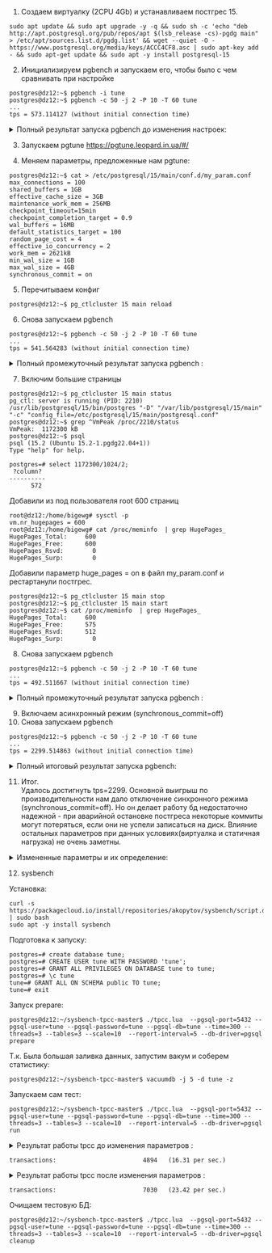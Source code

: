 1. Создаем виртуалку (2CPU 4Gb) и устанавливаем постгрес 15.   
```
sudo apt update && sudo apt upgrade -y -q && sudo sh -c 'echo "deb http://apt.postgresql.org/pub/repos/apt $(lsb_release -cs)-pgdg main" > /etc/apt/sources.list.d/pgdg.list' && wget --quiet -O - https://www.postgresql.org/media/keys/ACCC4CF8.asc | sudo apt-key add - && sudo apt-get update && sudo apt -y install postgresql-15
```

2. Инициализируем pgbench и запускаем его, чтобы было с чем сравнивать при настройке
```
postgres@dz12:~$ pgbench -i tune  
postgres@dz12:~$ pgbench -c 50 -j 2 -P 10 -T 60 tune  
...
tps = 573.114127 (without initial connection time)  
```  
<details>
<summary>Полный результат запуска pgbench до изменения настроек: </summary>  
  
pgbench (15.2 (Ubuntu 15.2-1.pgdg22.04+1))  
starting vacuum...end.  
progress: 10.0 s, 476.8 tps, lat 102.722 ms stddev 119.512, 0 failed  
progress: 20.0 s, 582.2 tps, lat 86.712 ms stddev 96.738, 0 failed  
progress: 30.0 s, 661.8 tps, lat 75.303 ms stddev 69.026, 0 failed  
progress: 40.0 s, 583.8 tps, lat 85.287 ms stddev 85.399, 0 failed  
progress: 50.0 s, 507.1 tps, lat 98.089 ms stddev 100.989, 0 failed  
progress: 60.0 s, 626.0 tps, lat 80.594 ms stddev 94.691, 0 failed  
transaction type: <builtin: TPC-B (sort of)>  
scaling factor: 1  
query mode: simple  
number of clients: 50  
number of threads: 2  
maximum number of tries: 1  
duration: 60 s  
number of transactions actually processed: 34427  
number of failed transactions: 0 (0.000%)  
latency average = 87.124 ms  
latency stddev = 94.567 ms  
initial connection time = 61.261 ms  
tps = 573.114127 (without initial connection time)  
</details>

3. Запускаем pgtune 
https://pgtune.leopard.in.ua/#/

4. Меняем параметры, предложенные нам pgtune:  
```
postgres@dz12:~$ cat > /etc/postgresql/15/main/conf.d/my_param.conf
max_connections = 100         
shared_buffers = 1GB
effective_cache_size = 3GB
maintenance_work_mem = 256MB
checkpoint_timeout=15min  
checkpoint_completion_target = 0.9
wal_buffers = 16MB
default_statistics_target = 100
random_page_cost = 4
effective_io_concurrency = 2
work_mem = 2621kB
min_wal_size = 1GB
max_wal_size = 4GB
synchronous_commit = on
```  
5. Перечитываем конфиг  
```
postgres@dz12:~$ pg_ctlcluster 15 main reload
```
6. Снова запускаем pgbench
```
postgres@dz12:~$ pgbench -c 50 -j 2 -P 10 -T 60 tune  
...
tps = 541.564283 (without initial connection time)    
```  

<details>
<summary>Полный промежуточный результат запуска pgbench : </summary>      

pgbench (15.2 (Ubuntu 15.2-1.pgdg22.04+1))  
starting vacuum...end.  
progress: 10.0 s, 442.1 tps, lat 111.158 ms stddev 117.314, 0 failed  
progress: 20.0 s, 603.1 tps, lat 83.191 ms stddev 84.345, 0 failed  
progress: 30.0 s, 497.2 tps, lat 98.266 ms stddev 103.417, 0 failed  
progress: 40.0 s, 567.9 tps, lat 90.144 ms stddev 110.658, 0 failed  
progress: 50.0 s, 644.1 tps, lat 77.306 ms stddev 71.212, 0 failed  
progress: 60.0 s, 504.3 tps, lat 97.274 ms stddev 112.105, 0 failed  
transaction type: <builtin: TPC-B (sort of)>  
scaling factor: 1  
query mode: simple  
number of clients: 50  
number of threads: 2  
maximum number of tries: 1  
duration: 60 s  
number of transactions actually processed: 32637  
number of failed transactions: 0 (0.000%)  
latency average = 92.066 ms  
latency stddev = 101.452 ms  
initial connection time = 66.741 ms  
tps = 541.564283 (without initial connection time)  
</details>  
  
7. Включим большие страницы
```
postgres@dz12:~$ pg_ctlcluster 15 main status
pg_ctl: server is running (PID: 2210)
/usr/lib/postgresql/15/bin/postgres "-D" "/var/lib/postgresql/15/main" "-c" "config_file=/etc/postgresql/15/main/postgresql.conf"
postgres@dz12:~$ grep ^VmPeak /proc/2210/status
VmPeak:	 1172300 kB
postgres@dz12:~$ psql
psql (15.2 (Ubuntu 15.2-1.pgdg22.04+1))
Type "help" for help.

postgres=# select 1172300/1024/2;
 ?column? 
----------
      572
```
Добавили из под пользователя root 600 страниц
```
root@dz12:/home/bigewg# sysctl -p
vm.nr_hugepages = 600
root@dz12:/home/bigewg# cat /proc/meminfo  | grep HugePages_
HugePages_Total:     600
HugePages_Free:      600
HugePages_Rsvd:        0
HugePages_Surp:        0
```
Добавили параметр  huge_pages = on в файл my_param.conf и рестартанули постгрес.
```
postgres@dz12:~$ pg_ctlcluster 15 main stop
postgres@dz12:~$ pg_ctlcluster 15 main start
postgres@dz12:~$ cat /proc/meminfo  | grep HugePages_
HugePages_Total:     600
HugePages_Free:      575
HugePages_Rsvd:      512
HugePages_Surp:        0
```  
  
8. Снова запускаем pgbench
```
postgres@dz12:~$ pgbench -c 50 -j 2 -P 10 -T 60 tune  
...
tps = 492.511667 (without initial connection time)    
```  

<details>
<summary>Полный промежуточный результат запуска pgbench : </summary>      

pgbench (15.2 (Ubuntu 15.2-1.pgdg22.04+1))  
starting vacuum...end.  
progress: 10.0 s, 566.5 tps, lat 86.878 ms stddev 82.121, 0 failed  
progress: 20.0 s, 447.6 tps, lat 111.409 ms stddev 111.726, 0 failed  
progress: 30.0 s, 452.4 tps, lat 111.191 ms stddev 143.647, 0 failed  
progress: 40.0 s, 423.8 tps, lat 117.813 ms stddev 128.037, 0 failed  
progress: 50.0 s, 557.0 tps, lat 89.721 ms stddev 98.695, 0 failed  
progress: 60.0 s, 509.4 tps, lat 98.234 ms stddev 104.496, 0 failed 
transaction type: <builtin: TPC-B (sort of)>  
scaling factor: 1  
query mode: simple  
number of clients: 50  
number of threads: 2  
maximum number of tries: 1  
duration: 60 s  
number of transactions actually processed: 29617  
number of failed transactions: 0 (0.000%)  
latency average = 101.325 ms  
latency stddev = 111.995 ms  
initial connection time = 58.648 ms  
tps = 492.511667 (without initial connection time)  
</details>  
  
9. Включаем асинхронный режим (synchronous_commit=off) 
10. Снова запускаем pgbench
```
postgres@dz12:~$ pgbench -c 50 -j 2 -P 10 -T 60 tune
...
tps = 2299.514863 (without initial connection time)
```  
<details>
<summary>Полный итоговый результат запуска pgbench: </summary>    
  
pgbench (15.2 (Ubuntu 15.2-1.pgdg22.04+1))  
starting vacuum...end.  
progress: 10.0 s, 2289.4 tps, lat 21.566 ms stddev 19.693, 0 failed  
progress: 20.0 s, 2318.7 tps, lat 21.488 ms stddev 18.765, 0 failed  
progress: 30.0 s, 2311.5 tps, lat 21.572 ms stddev 19.417, 0 failed  
progress: 40.0 s, 2323.6 tps, lat 21.442 ms stddev 18.338, 0 failed  
progress: 50.0 s, 2293.6 tps, lat 21.698 ms stddev 19.473, 0 failed  
progress: 60.0 s, 2264.2 tps, lat 22.013 ms stddev 19.217, 0 failed  
transaction type: <builtin: TPC-B (sort of)>  
scaling factor: 1  
query mode: simple  
number of clients: 50  
number of threads: 2  
maximum number of tries: 1  
duration: 60 s  
number of transactions actually processed: 138059  
number of failed transactions: 0 (0.000%)  
latency average = 21.648 ms  
latency stddev = 19.194 ms  
initial connection time = 66.702 ms  
tps = 2299.514863 (without initial connection time)  

</details>  

11. Итог.  
Удалось достигнуть tps=2299. Основной выигрыш по производительности нам дало отключение синхронного режима (synchronous_commit=off). Но он делает работу бд недостаточно надежной - при аварийной остановке постгреса некоторые коммиты могут потеряться, если они не успели записаться на диск. Влияние остальных параметров при данных условиях(виртуалка и статичная нагрузка) не очень заметны.
<details>
<summary>Измененные параметры и их определение:</summary>   
  
```  
max_connections = 100  
  Максимальное колическво сессий(подключений) к БД.  
shared_buffers = 1GB  
  Размер общего кеша данных.  
effective_cache_size = 3GB  
  Подсказка для планировщика - сколько памяти можно потратить на выполнение плана.  
maintenance_work_mem = 256MB  
  Память для сессий, совершающих работу типа построения индексов, вакуума и тп.  
checkpoint_timeout=15min  
  Максимальное кол-во времени между 2-мя контрольными точками.  
checkpoint_completion_target = 0.9  
  Целевое время от checkpoint_timeout, за которое ожидается завершение контрольной точки.   
wal_buffers = 16MB  
  Размер памяти, который будет использоваться для буферизации данных журналирования, еще не сброшенных на диск.  
default_statistics_target = 100  
   Определяет размер части таблицы, которая будет анализироваться для получения статистики.  
random_page_cost = 4  
effective_io_concurrency = 2  
work_mem = 2621kB 
  Размер памяти сессии, который используется для сортировок и построения хештаблиц.  
min_wal_size = 1GB  
  "Зарезервированное" место под wal. Пока WAL занимает на диске меньше этого объёма, старые файлы WAL в контрольных точках всегда перерабатываются, а не удаляются.  
max_wal_size = 4GB  
  Максимальный размер, до которого может выраст WAL-журнал при выполнении автоматическтх контрольных точек.  
synchronous_commit = off  
  Режим записи данных закомиченных транзакций на диск, при котором допустимо не дожидаться окончания записи на диск. Небезопасен.  
```
</details>
  
12. sysbench
  
Установка:
  ```
  curl -s https://packagecloud.io/install/repositories/akopytov/sysbench/script.deb.sh | sudo bash
  sudo apt -y install sysbench
  ```
  Подготовка к запуску:  
  ```
postgres=# create database tune;
postgres=# CREATE USER tune WITH PASSWORD 'tune';
postgres=# GRANT ALL PRIVILEGES ON DATABASE tune to tune;
postgres=# \c tune
tune=# GRANT ALL ON SCHEMA public TO tune;
tune=# exit
  ```
  Запуск prepare:
  ```
postgres@dz12:~/sysbench-tpcc-master$ ./tpcc.lua  --pgsql-port=5432 --pgsql-user=tune --pgsql-password=tune --pgsql-db=tune --time=300 --threads=3 --tables=3 --scale=10  --report-interval=5 --db-driver=pgsql prepare
  ```
  Т.к. Была большая заливка данных, запустим вакум и соберем статистику:
  ```
postgres@dz12:~/sysbench-tpcc-master$ vacuumdb -j 5 -d tune -z
  ```  
  Запускаем сам тест:
```
postgres@dz12:~/sysbench-tpcc-master$ ./tpcc.lua  --pgsql-port=5432 --pgsql-user=tune --pgsql-password=tune --pgsql-db=tune --time=300 --threads=3 --tables=3 --scale=10  --report-interval=5 --db-driver=pgsql run  
```  
<details>
<summary>Результат работы tpcc до изменения параметров : </summary>      
  
 sysbench 1.0.20 (using system LuaJIT 2.1.0-beta3)  

Running the test with following options:  
Number of threads: 3  
Report intermediate results every 5 second(s)  
Initializing random number generator from current time  


Initializing worker threads...  

DB SCHEMA public  
DB SCHEMA public  
DB SCHEMA public  
Threads started!  

[ 5s ] thds: 3 tps: 10.40 qps: 343.44 (r/w/o: 156.13/164.72/22.59) lat (ms,95%): 877.61 err/s 0.00 reconn/s: 0.00  
[ 10s ] thds: 3 tps: 14.20 qps: 370.22 (r/w/o: 166.21/175.61/28.40) lat (ms,95%): 623.33 err/s 0.00 reconn/s: 0.00  
[ 15s ] thds: 3 tps: 13.20 qps: 362.40 (r/w/o: 165.20/170.80/26.40) lat (ms,95%): 646.19 err/s 0.00 reconn/s: 0.00  
[ 20s ] thds: 3 tps: 17.60 qps: 484.17 (r/w/o: 222.58/226.38/35.20) lat (ms,95%): 458.96 err/s 0.00 reconn/s: 0.00  
[ 25s ] thds: 3 tps: 10.40 qps: 348.42 (r/w/o: 161.01/166.61/20.80) lat (ms,95%): 787.74 err/s 0.00 reconn/s: 0.00  
[ 30s ] thds: 3 tps: 13.00 qps: 415.60 (r/w/o: 187.00/202.60/26.00) lat (ms,95%): 694.45 err/s 0.00 reconn/s: 0.00  
[ 35s ] thds: 3 tps: 17.40 qps: 397.40 (r/w/o: 180.00/182.60/34.80) lat (ms,95%): 831.46 err/s 0.00 reconn/s: 0.00  
[ 40s ] thds: 3 tps: 9.60 qps: 314.80 (r/w/o: 143.40/151.40/20.00) lat (ms,95%): 1235.62 err/s 0.40 reconn/s: 0.00   
[ 45s ] thds: 3 tps: 17.00 qps: 500.20 (r/w/o: 229.00/237.20/34.00) lat (ms,95%): 539.71 err/s 0.20 reconn/s: 0.00  
[ 50s ] thds: 3 tps: 9.60 qps: 328.80 (r/w/o: 151.20/158.40/19.20) lat (ms,95%): 580.02 err/s 0.00 reconn/s: 0.00  
[ 55s ] thds: 3 tps: 19.20 qps: 481.00 (r/w/o: 220.60/222.00/38.40) lat (ms,95%): 569.67 err/s 0.40 reconn/s: 0.00  
[ 60s ] thds: 3 tps: 18.20 qps: 469.20 (r/w/o: 210.00/222.00/37.20) lat (ms,95%): 467.30 err/s 0.80 reconn/s: 0.00  
[ 65s ] thds: 3 tps: 16.60 qps: 478.40 (r/w/o: 218.60/226.20/33.60) lat (ms,95%): 467.30 err/s 0.20 reconn/s: 0.00  
[ 70s ] thds: 3 tps: 16.40 qps: 473.60 (r/w/o: 214.20/225.80/33.60) lat (ms,95%): 458.96 err/s 0.40 reconn/s: 0.00  
[ 75s ] thds: 3 tps: 11.60 qps: 342.60 (r/w/o: 154.40/164.60/23.60) lat (ms,95%): 707.07 err/s 0.20 reconn/s: 0.00  
[ 80s ] thds: 3 tps: 11.60 qps: 316.40 (r/w/o: 144.40/148.40/23.60) lat (ms,95%): 831.46 err/s 0.20 reconn/s: 0.00  
[ 85s ] thds: 3 tps: 13.80 qps: 425.20 (r/w/o: 193.00/204.60/27.60) lat (ms,95%): 569.67 err/s 0.00 reconn/s: 0.00  
[ 90s ] thds: 3 tps: 16.60 qps: 444.40 (r/w/o: 199.60/211.20/33.60) lat (ms,95%): 502.20 err/s 0.20 reconn/s: 0.00  
[ 95s ] thds: 3 tps: 17.60 qps: 487.20 (r/w/o: 224.00/227.60/35.60) lat (ms,95%): 502.20 err/s 0.20 reconn/s: 0.00  
[ 100s ] thds: 3 tps: 17.80 qps: 460.00 (r/w/o: 207.80/216.60/35.60) lat (ms,95%): 590.56 err/s 0.00 reconn/s: 0.00  
[ 105s ] thds: 3 tps: 14.80 qps: 411.80 (r/w/o: 189.20/193.00/29.60) lat (ms,95%): 539.71 err/s 0.00 reconn/s: 0.00  
[ 110s ] thds: 3 tps: 16.00 qps: 475.80 (r/w/o: 215.00/228.40/32.40) lat (ms,95%): 520.62 err/s 0.20 reconn/s: 0.00  
[ 115s ] thds: 3 tps: 13.80 qps: 455.00 (r/w/o: 211.20/215.80/28.00) lat (ms,95%): 502.20 err/s 0.40 reconn/s: 0.00  
[ 120s ] thds: 3 tps: 18.20 qps: 518.80 (r/w/o: 236.40/246.00/36.40) lat (ms,95%): 427.07 err/s 0.20 reconn/s: 0.00  
[ 125s ] thds: 3 tps: 16.40 qps: 473.40 (r/w/o: 216.40/223.80/33.20) lat (ms,95%): 484.44 err/s 0.20 reconn/s: 0.00  
[ 130s ] thds: 3 tps: 18.80 qps: 533.61 (r/w/o: 240.80/254.80/38.00) lat (ms,95%): 511.33 err/s 0.20 reconn/s: 0.00  
[ 135s ] thds: 3 tps: 16.00 qps: 450.20 (r/w/o: 207.40/210.40/32.40) lat (ms,95%): 530.08 err/s 0.20 reconn/s: 0.00  
[ 140s ] thds: 3 tps: 13.20 qps: 408.80 (r/w/o: 188.20/193.80/26.80) lat (ms,95%): 802.05 err/s 0.20 reconn/s: 0.00  
[ 145s ] thds: 3 tps: 16.60 qps: 506.80 (r/w/o: 229.80/243.80/33.20) lat (ms,95%): 539.71 err/s 0.20 reconn/s: 0.00  
[ 150s ] thds: 3 tps: 17.80 qps: 477.99 (r/w/o: 217.20/224.40/36.40) lat (ms,95%): 580.02 err/s 0.40 reconn/s: 0.00  
[ 155s ] thds: 3 tps: 20.00 qps: 591.00 (r/w/o: 267.60/282.20/41.20) lat (ms,95%): 404.61 err/s 0.60 reconn/s: 0.00  
[ 160s ] thds: 3 tps: 16.60 qps: 496.20 (r/w/o: 221.20/241.80/33.20) lat (ms,95%): 511.33 err/s 0.00 reconn/s: 0.00  
[ 165s ] thds: 3 tps: 13.40 qps: 373.99 (r/w/o: 171.00/176.20/26.80) lat (ms,95%): 759.88 err/s 0.00 reconn/s: 0.00  
[ 170s ] thds: 3 tps: 12.60 qps: 394.01 (r/w/o: 177.00/191.40/25.60) lat (ms,95%): 816.63 err/s 0.20 reconn/s: 0.00  
[ 175s ] thds: 3 tps: 12.80 qps: 360.60 (r/w/o: 165.80/169.20/25.60) lat (ms,95%): 719.92 err/s 0.00 reconn/s: 0.00  
[ 180s ] thds: 3 tps: 17.60 qps: 526.60 (r/w/o: 239.20/251.80/35.60) lat (ms,95%): 511.33 err/s 0.20 reconn/s: 0.00  
[ 185s ] thds: 3 tps: 22.00 qps: 626.20 (r/w/o: 283.40/298.40/44.40) lat (ms,95%): 475.79 err/s 0.20 reconn/s: 0.00  
[ 190s ] thds: 3 tps: 19.20 qps: 504.60 (r/w/o: 229.80/235.60/39.20) lat (ms,95%): 511.33 err/s 1.00 reconn/s: 0.00  
[ 195s ] thds: 3 tps: 20.40 qps: 612.20 (r/w/o: 280.00/291.00/41.20) lat (ms,95%): 467.30 err/s 0.20 reconn/s: 0.00  
[ 200s ] thds: 3 tps: 18.60 qps: 568.60 (r/w/o: 259.20/272.20/37.20) lat (ms,95%): 376.49 err/s 0.20 reconn/s: 0.00  
[ 205s ] thds: 3 tps: 17.20 qps: 479.00 (r/w/o: 219.80/224.00/35.20) lat (ms,95%): 442.73 err/s 0.40 reconn/s: 0.00  
[ 210s ] thds: 3 tps: 11.00 qps: 374.60 (r/w/o: 172.40/180.20/22.00) lat (ms,95%): 559.50 err/s 0.00 reconn/s: 0.00  
[ 215s ] thds: 3 tps: 20.40 qps: 573.80 (r/w/o: 262.20/270.40/41.20) lat (ms,95%): 411.96 err/s 0.40 reconn/s: 0.00  
[ 220s ] thds: 3 tps: 21.00 qps: 688.40 (r/w/o: 311.60/334.80/42.00) lat (ms,95%): 484.44 err/s 0.40 reconn/s: 0.00  
[ 225s ] thds: 3 tps: 19.60 qps: 580.80 (r/w/o: 264.60/276.20/40.00) lat (ms,95%): 419.45 err/s 0.60 reconn/s: 0.00  
[ 230s ] thds: 3 tps: 20.20 qps: 593.80 (r/w/o: 273.00/280.40/40.40) lat (ms,95%): 411.96 err/s 0.00 reconn/s: 0.00  
[ 235s ] thds: 3 tps: 15.20 qps: 431.20 (r/w/o: 194.80/206.00/30.40) lat (ms,95%): 484.44 err/s 0.20 reconn/s: 0.00  
[ 240s ] thds: 3 tps: 18.20 qps: 476.00 (r/w/o: 216.20/223.00/36.80) lat (ms,95%): 390.30 err/s 0.40 reconn/s: 0.00  
[ 245s ] thds: 3 tps: 13.40 qps: 291.20 (r/w/o: 134.60/129.40/27.20) lat (ms,95%): 559.50 err/s 0.60 reconn/s: 0.00  
[ 250s ] thds: 3 tps: 19.60 qps: 534.80 (r/w/o: 243.20/252.00/39.60) lat (ms,95%): 475.79 err/s 0.20 reconn/s: 0.00  
[ 255s ] thds: 3 tps: 20.80 qps: 622.20 (r/w/o: 278.20/301.60/42.40) lat (ms,95%): 493.24 err/s 0.40 reconn/s: 0.00  
[ 260s ] thds: 3 tps: 20.00 qps: 594.00 (r/w/o: 268.40/285.60/40.00) lat (ms,95%): 484.44 err/s 0.00 reconn/s: 0.00  
[ 265s ] thds: 3 tps: 19.00 qps: 593.60 (r/w/o: 271.00/284.60/38.00) lat (ms,95%): 493.24 err/s 0.20 reconn/s: 0.00  
[ 270s ] thds: 3 tps: 17.60 qps: 496.20 (r/w/o: 226.00/233.80/36.40) lat (ms,95%): 484.44 err/s 0.60 reconn/s: 0.00  
[ 275s ] thds: 3 tps: 14.20 qps: 416.40 (r/w/o: 189.20/198.80/28.40) lat (ms,95%): 707.07 err/s 0.00 reconn/s: 0.00  
[ 280s ] thds: 3 tps: 14.20 qps: 411.60 (r/w/o: 185.00/197.80/28.80) lat (ms,95%): 530.08 err/s 0.20 reconn/s: 0.00  
[ 285s ] thds: 3 tps: 15.40 qps: 479.80 (r/w/o: 216.80/231.80/31.20) lat (ms,95%): 419.45 err/s 0.20 reconn/s: 0.00  
[ 290s ] thds: 3 tps: 17.80 qps: 545.39 (r/w/o: 250.00/259.40/36.00) lat (ms,95%): 484.44 err/s 0.20 reconn/s: 0.00  
[ 295s ] thds: 3 tps: 21.00 qps: 584.00 (r/w/o: 269.00/272.60/42.40) lat (ms,95%): 390.30 err/s 0.20 reconn/s: 0.00  
[ 300s ] thds: 3 tps: 15.80 qps: 517.00 (r/w/o: 236.20/248.80/32.00) lat (ms,95%): 539.71 err/s 0.20 reconn/s: 0.00  
SQL statistics:  
    queries performed:  
        read:                            64400  
        write:                           67221   
        other:                           9886  
        total:                           141507  
    transactions:                        4894   (16.31 per sec.)   
    queries:                             141507 (471.47 per sec.)  
    ignored errors:                      67     (0.22 per sec.)  
    reconnects:                          0      (0.00 per sec.)  

General statistics:  
    total time:                          300.1370s  
    total number of events:              4894  

Latency (ms):  
         min:                                    0.93  
         avg:                                  183.94  
         max:                                 3223.74  
         95th percentile:                      559.50  
         sum:                               900182.36  

Threads fairness:  
    events (avg/stddev):           1631.3333/27.38  
    execution time (avg/stddev):   300.0608/0.03   
</details>  
  
```
transactions:                        4894   (16.31 per sec.)   
```  
  
<details>
<summary>Результат работы tpcc после изменения параметров : </summary>      
  
sysbench 1.0.20 (using system LuaJIT 2.1.0-beta3)  

Running the test with following options:  
Number of threads: 3  
Report intermediate results every 5 second(s)  
Initializing random number generator from current time  


Initializing worker threads...  

DB SCHEMA public  
DB SCHEMA public  
DB SCHEMA public  
Threads started!  

[ 5s ] thds: 3 tps: 10.00 qps: 359.23 (r/w/o: 164.72/172.32/22.19) lat (ms,95%): 960.30 err/s 0.20 reconn/s: 0.00  
[ 10s ] thds: 3 tps: 9.40 qps: 259.82 (r/w/o: 118.61/122.01/19.20) lat (ms,95%): 1213.57 err/s 0.20 reconn/s: 0.00  
[ 15s ] thds: 3 tps: 11.80 qps: 326.40 (r/w/o: 149.60/152.80/24.00) lat (ms,95%): 759.88 err/s 0.20 reconn/s: 0.00  
[ 20s ] thds: 3 tps: 3.60 qps: 102.80 (r/w/o: 44.60/51.00/7.20) lat (ms,95%): 3639.94 err/s 0.00 reconn/s: 0.00  
[ 25s ] thds: 3 tps: 5.00 qps: 164.40 (r/w/o: 74.00/80.00/10.40) lat (ms,95%): 2778.39 err/s 0.20 reconn/s: 0.00  
[ 30s ] thds: 3 tps: 9.60 qps: 298.40 (r/w/o: 136.20/143.00/19.20) lat (ms,95%): 977.74 err/s 0.00 reconn/s: 0.00   
[ 35s ] thds: 3 tps: 9.80 qps: 288.80 (r/w/o: 132.20/136.60/20.00) lat (ms,95%): 893.56 err/s 0.20 reconn/s: 0.00  
[ 40s ] thds: 3 tps: 10.20 qps: 236.99 (r/w/o: 107.20/109.40/20.40) lat (ms,95%): 1032.01 err/s 0.00 reconn/s: 0.00  
[ 45s ] thds: 3 tps: 6.60 qps: 208.00 (r/w/o: 96.20/98.60/13.20) lat (ms,95%): 1352.03 err/s 0.00 reconn/s: 0.00  
[ 50s ] thds: 3 tps: 14.00 qps: 413.80 (r/w/o: 187.20/197.80/28.80) lat (ms,95%): 877.61 err/s 0.40 reconn/s: 0.00  
[ 55s ] thds: 3 tps: 10.20 qps: 264.80 (r/w/o: 119.40/125.00/20.40) lat (ms,95%): 816.63 err/s 0.00 reconn/s: 0.00  
[ 60s ] thds: 3 tps: 7.00 qps: 222.20 (r/w/o: 100.20/108.00/14.00) lat (ms,95%): 2045.74 err/s 0.00 reconn/s: 0.00  
[ 65s ] thds: 3 tps: 12.60 qps: 320.40 (r/w/o: 147.80/147.40/25.20) lat (ms,95%): 816.63 err/s 0.00 reconn/s: 0.00  
[ 70s ] thds: 3 tps: 12.60 qps: 369.20 (r/w/o: 168.80/175.20/25.20) lat (ms,95%): 802.05 err/s 0.00 reconn/s: 0.00  
[ 75s ] thds: 3 tps: 15.20 qps: 404.20 (r/w/o: 185.00/188.80/30.40) lat (ms,95%): 502.20 err/s 0.00 reconn/s: 0.00  
[ 80s ] thds: 3 tps: 11.00 qps: 273.60 (r/w/o: 121.40/129.80/22.40) lat (ms,95%): 861.95 err/s 0.20 reconn/s: 0.00  
[ 85s ] thds: 3 tps: 18.80 qps: 512.80 (r/w/o: 234.20/240.60/38.00) lat (ms,95%): 623.33 err/s 0.20 reconn/s: 0.00  
[ 90s ] thds: 3 tps: 8.80 qps: 246.80 (r/w/o: 111.00/117.40/18.40) lat (ms,95%): 2159.29 err/s 0.40 reconn/s: 0.00  
[ 95s ] thds: 3 tps: 16.40 qps: 490.80 (r/w/o: 224.00/234.00/32.80) lat (ms,95%): 634.66 err/s 0.00 reconn/s: 0.00  
[ 100s ] thds: 3 tps: 13.20 qps: 400.40 (r/w/o: 183.00/191.00/26.40) lat (ms,95%): 802.05 err/s 0.00 reconn/s: 0.00  
[ 105s ] thds: 3 tps: 15.20 qps: 496.00 (r/w/o: 225.60/240.00/30.40) lat (ms,95%): 520.62 err/s 0.00 reconn/s: 0.00  
[ 110s ] thds: 3 tps: 17.60 qps: 526.81 (r/w/o: 239.40/252.20/35.20) lat (ms,95%): 861.95 err/s 0.00 reconn/s: 0.00  
[ 115s ] thds: 3 tps: 13.20 qps: 420.60 (r/w/o: 190.20/204.00/26.40) lat (ms,95%): 559.50 err/s 0.20 reconn/s: 0.00  
[ 120s ] thds: 3 tps: 20.40 qps: 574.20 (r/w/o: 258.00/275.40/40.80) lat (ms,95%): 657.93 err/s 0.00 reconn/s: 0.00  
[ 125s ] thds: 3 tps: 23.40 qps: 625.59 (r/w/o: 284.20/293.80/47.60) lat (ms,95%): 411.96 err/s 0.60 reconn/s: 0.00  
[ 130s ] thds: 3 tps: 20.60 qps: 559.40 (r/w/o: 257.40/260.80/41.20) lat (ms,95%): 601.29 err/s 0.00 reconn/s: 0.00  
[ 135s ] thds: 3 tps: 22.80 qps: 636.80 (r/w/o: 292.20/298.60/46.00) lat (ms,95%): 331.91 err/s 0.20 reconn/s: 0.00  
[ 140s ] thds: 3 tps: 22.60 qps: 608.20 (r/w/o: 278.20/284.80/45.20) lat (ms,95%): 759.88 err/s 0.00 reconn/s: 0.00  
[ 145s ] thds: 3 tps: 25.80 qps: 731.20 (r/w/o: 331.80/347.80/51.60) lat (ms,95%): 419.45 err/s 0.00 reconn/s: 0.00  
[ 150s ] thds: 3 tps: 28.80 qps: 829.40 (r/w/o: 380.60/391.20/57.60) lat (ms,95%): 297.92 err/s 0.00 reconn/s: 0.00  
[ 155s ] thds: 3 tps: 31.20 qps: 833.40 (r/w/o: 377.60/393.00/62.80) lat (ms,95%): 320.17 err/s 0.60 reconn/s: 0.00  
[ 160s ] thds: 3 tps: 31.40 qps: 893.80 (r/w/o: 408.20/422.80/62.80) lat (ms,95%): 297.92 err/s 0.20 reconn/s: 0.00  
[ 165s ] thds: 3 tps: 32.80 qps: 945.77 (r/w/o: 430.39/449.79/65.60) lat (ms,95%): 337.94 err/s 0.00 reconn/s: 0.00  
[ 170s ] thds: 3 tps: 25.80 qps: 781.02 (r/w/o: 359.21/370.21/51.60) lat (ms,95%): 303.33 err/s 0.00 reconn/s: 0.00  
[ 175s ] thds: 3 tps: 40.80 qps: 1103.60 (r/w/o: 503.20/518.00/82.40) lat (ms,95%): 257.95 err/s 0.80 reconn/s: 0.00  
[ 180s ] thds: 3 tps: 40.20 qps: 1252.00 (r/w/o: 571.00/600.60/80.40) lat (ms,95%): 277.21 err/s 0.20 reconn/s: 0.00  
[ 185s ] thds: 3 tps: 36.80 qps: 1028.40 (r/w/o: 464.40/489.60/74.40) lat (ms,95%): 297.92 err/s 0.40 reconn/s: 0.00  
[ 190s ] thds: 3 tps: 31.00 qps: 924.60 (r/w/o: 426.00/436.60/62.00) lat (ms,95%): 320.17 err/s 0.00 reconn/s: 0.00  
[ 195s ] thds: 3 tps: 41.60 qps: 1133.40 (r/w/o: 515.00/534.80/83.60) lat (ms,95%): 325.98 err/s 0.20 reconn/s: 0.00  
[ 200s ] thds: 3 tps: 27.80 qps: 857.80 (r/w/o: 393.40/407.60/56.80) lat (ms,95%): 331.91 err/s 0.60 reconn/s: 0.00  
[ 205s ] thds: 3 tps: 30.80 qps: 908.80 (r/w/o: 420.40/426.40/62.00) lat (ms,95%): 331.91 err/s 0.20 reconn/s: 0.00  
[ 210s ] thds: 3 tps: 31.60 qps: 968.20 (r/w/o: 443.00/462.00/63.20) lat (ms,95%): 350.33 err/s 0.00 reconn/s: 0.00  
[ 215s ] thds: 3 tps: 28.80 qps: 803.00 (r/w/o: 363.80/380.80/58.40) lat (ms,95%): 297.92 err/s 1.00 reconn/s: 0.00  
[ 220s ] thds: 3 tps: 32.00 qps: 917.40 (r/w/o: 416.80/436.60/64.00) lat (ms,95%): 350.33 err/s 0.00 reconn/s: 0.00  
[ 225s ] thds: 3 tps: 29.20 qps: 817.81 (r/w/o: 377.00/382.00/58.80) lat (ms,95%): 314.45 err/s 0.40 reconn/s: 0.00  
[ 230s ] thds: 3 tps: 34.80 qps: 948.00 (r/w/o: 433.00/445.00/70.00) lat (ms,95%): 287.38 err/s 0.40 reconn/s: 0.00  
[ 235s ] thds: 3 tps: 31.20 qps: 984.79 (r/w/o: 451.80/469.40/63.60) lat (ms,95%): 337.94 err/s 0.60 reconn/s: 0.00  
[ 240s ] thds: 3 tps: 24.60 qps: 726.41 (r/w/o: 331.80/345.00/49.60) lat (ms,95%): 467.30 err/s 0.40 reconn/s: 0.00  
[ 245s ] thds: 3 tps: 43.20 qps: 1172.40 (r/w/o: 536.40/549.20/86.80) lat (ms,95%): 267.41 err/s 0.60 reconn/s: 0.00  
[ 250s ] thds: 3 tps: 40.80 qps: 1143.80 (r/w/o: 520.80/541.40/81.60) lat (ms,95%): 196.89 err/s 0.00 reconn/s: 0.00  
[ 255s ] thds: 3 tps: 39.00 qps: 1024.40 (r/w/o: 465.80/479.40/79.20) lat (ms,95%): 303.33 err/s 0.60 reconn/s: 0.00  
[ 260s ] thds: 3 tps: 34.80 qps: 934.00 (r/w/o: 425.80/438.60/69.60) lat (ms,95%): 253.35 err/s 0.20 reconn/s: 0.00  
[ 265s ] thds: 3 tps: 30.60 qps: 987.80 (r/w/o: 453.60/472.20/62.00) lat (ms,95%): 303.33 err/s 0.40 reconn/s: 0.00  
[ 270s ] thds: 3 tps: 24.80 qps: 779.20 (r/w/o: 354.80/374.00/50.40) lat (ms,95%): 419.45 err/s 0.40 reconn/s: 0.00  
[ 275s ] thds: 3 tps: 29.60 qps: 817.80 (r/w/o: 376.20/382.00/59.60) lat (ms,95%): 314.45 err/s 0.40 reconn/s: 0.00  
[ 280s ] thds: 3 tps: 27.40 qps: 753.60 (r/w/o: 345.00/353.80/54.80) lat (ms,95%): 397.39 err/s 0.00 reconn/s: 0.00  
[ 285s ] thds: 3 tps: 27.40 qps: 754.80 (r/w/o: 344.00/355.60/55.20) lat (ms,95%): 350.33 err/s 0.20 reconn/s: 0.00  
[ 290s ] thds: 3 tps: 31.20 qps: 908.40 (r/w/o: 416.60/428.60/63.20) lat (ms,95%): 325.98 err/s 0.40 reconn/s: 0.00  
[ 295s ] thds: 3 tps: 34.80 qps: 1064.20 (r/w/o: 486.00/508.60/69.60) lat (ms,95%): 248.83 err/s 0.00 reconn/s: 0.00  
[ 300s ] thds: 3 tps: 33.20 qps: 947.00 (r/w/o: 433.00/446.00/68.00) lat (ms,95%): 277.21 err/s 0.80 reconn/s: 0.00  
SQL statistics:  
    queries performed:  
        read:                            91981  
        write:                           95394  
        other:                           14162  
        total:                           201537  
    transactions:                        7030   (23.42 per sec.)  
    queries:                             201537 (671.32 per sec.)  
    ignored errors:                      66     (0.22 per sec.)  
    reconnects:                          0      (0.00 per sec.)  

General statistics:  
    total time:                          300.2096s  
    total number of events:              7030  

Latency (ms):  
         min:                                    0.63  
         avg:                                  128.07  
         max:                                 4732.29  
         95th percentile:                      467.30  
         sum:                               900360.93  

Threads fairness:  
    events (avg/stddev):           2343.3333/78.41  
    execution time (avg/stddev):   300.1203/0.07  
</details>  
  
```
transactions:                        7030   (23.42 per sec.)  
```  
  
Очищаем тестовую БД:
```
postgres@dz12:~/sysbench-tpcc-master$ ./tpcc.lua  --pgsql-port=5432 --pgsql-user=tune --pgsql-password=tune --pgsql-db=tune --time=300 --threads=3 --tables=3 --scale=10  --report-interval=5 --db-driver=pgsql cleanup
```
